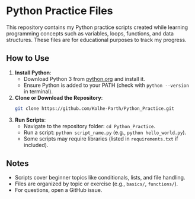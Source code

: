 # Python Practice Files

This repository contains my Python practice scripts created while learning programming concepts such as variables, loops, functions, and data structures. These files are for educational purposes to track my progress.

## How to Use
1. **Install Python**:
   - Download Python 3 from [python.org](https://www.python.org/downloads/) and install it.
   - Ensure Python is added to your PATH (check with `python --version` in terminal).
2. **Clone or Download the Repository**:
   ```bash
   git clone https://github.com/Kolhe-Parth/Python_Practice.git
   ```
3. **Run Scripts**:
   - Navigate to the repository folder: `cd Python_Practice`.
   - Run a script: `python script_name.py` (e.g., `python hello_world.py`).
   - Some scripts may require libraries (listed in `requirements.txt` if included).

## Notes
- Scripts cover beginner topics like conditionals, lists, and file handling.
- Files are organized by topic or exercise (e.g., `basics/`, `functions/`).
- For questions, open a GitHub issue.